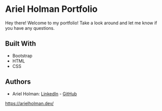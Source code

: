 # Ariel Holman Portfolio

Hey there! Welcome to my portfolio! Take a look around and let me know if you have any questions. 

## Built With

- Bootstrap
- HTML
- CSS

## Authors

- Ariel Holman: <a href="https://www.linkedin.com/in/ariel-holman/">LinkedIn</a> - <a href="https://github.com/ArielHolman">GitHub</a>

https://arielholman.dev/

